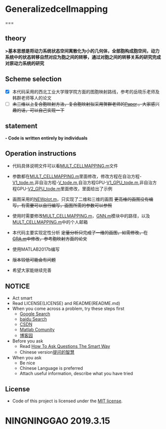 # Generalizedcellmapping
===

## theory
**>基本思想是将动力系统状态空间离散化为小的几何体，全部胞构成胞空间，动力系统中的状态转移自然对应为胞之间的转移，通过对胞之间的转移关系的研究完成对原动力系统的研究**

## Scheme selection
- [x] 本代码采用的西北工业大学理学院方面的图胞映射路线，参考的岳晓乐老师及韩群老师等人的论文
- [ ] ~~未三维以上复合胞映射方法，复合胞映射拟采用贺群老师的[Paper](http://xueshu.baidu.com/usercenter/paper/show?paperid=857f134b01b83c8052b3971f4171c583&site=xueshu_se).，大家感兴趣的话，可以自己实现一下~~

## statement
**- Code is written entirely by individuals**

## Operation instructions
- 代码具体说明文件可以看[MULT_CELLMAPPING.m](code/MULT_CELLMAPPING.m)文件

- 参数都在[MULT_CELLMAPPING.m](code/MULT_CELLMAPPING.m)里面修改，修改方程在自治方程-[V1_tode.m](code/V1_tode.m),非自治方程-[V_tode.m](code/V_tode.m),自治方程GPU-[V1_GPU_tode.m](code/V1_GPU_tode.m),非自治方程GPU-[V2_GPU_tode.m](code/V2_GPU_tode.m)里面修改，里面给出了示例

- 画图采用的[NEWplot.m](code/NEWplot.m)，只实现了二维和三维的画图 ~~更高维的画图没有编写，有需要可以自行编写，画图所需的参数可以参照~~

- 使用时需要修改[MULT_CELLMAPPING.m](code/MULT_CELLMAPPING.m)，[GNN.m](code/GNN.m)模块中的路径，以及[MULT_CELLMAPPING.m](code/MULT_CELLMAPPING.m)中的个人邮箱

- 本代码主要实现定性分析 ~~定量分析只完成了一维的画图，如需修改，在[GRA.m](code/GRA.m)中修改，参考胞映射方面的论文~~

- 使用MATLAB2017b编写

- ~~版本较低可能会有问题~~

- 希望大家能继续完善

## NOTICE
- Act smart
- Read LICENSE(LICENSE) and README(README.md)
- When you come across a problem, try these steps first
  - [Google Search](https://www.google.com/)
  - [baidu Search](https://www.baidu.com/)
  - [CSDN](https://www.csdn.net/)
  - [Matlab Comunity](https://www.mathworks.com/matlabcentral/?s_tid=gn_mlc)
  - [博客园](https://www.cnblogs.com/)
- Before you ask
  - Read [How To Ask Questions The Smart Way](http://www.catb.org/~esr/faqs/smart-questions.html)
  - Chinese version[提问的智慧](https://github.com/tvvocold/How-To-Ask-Questions-The-Smart-Way)
- When you ask
  - Be nice
  - Chinese Language is preferred
  - Attach useful information, describe what you have tried

## License
- Code of this project is licensed under the [MIT license](LICENSE).

# NINGNINGGAO 2019.3.15
